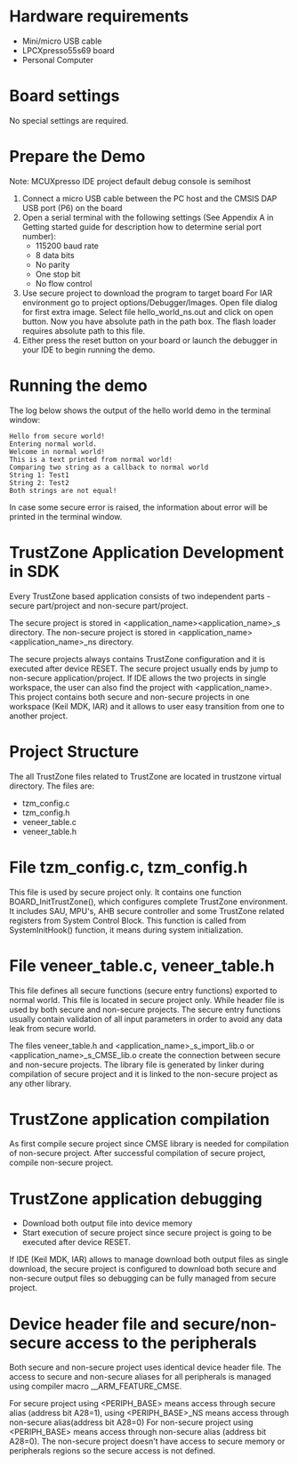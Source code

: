 Hardware requirements
=====================
- Mini/micro USB cable
- LPCXpresso55s69 board
- Personal Computer

Board settings
============
No special settings are required.

Prepare the Demo
===============
Note: MCUXpresso IDE project default debug console is semihost
1.  Connect a micro USB cable between the PC host and the CMSIS DAP USB port (P6) on the board
2.  Open a serial terminal with the following settings (See Appendix A in Getting started guide for description how to determine serial port number):
    - 115200 baud rate
    - 8 data bits
    - No parity
    - One stop bit
    - No flow control
3.  Use secure project to download the program to target board
    For IAR environment go to project options/Debugger/Images. Open file dialog for first extra image. Select file hello_world_ns.out and click on open button. 
    Now you have absolute path in the path box. The flash loader requires absolute path to this file.
4.  Either press the reset button on your board or launch the debugger in your IDE to begin running the demo.

Running the demo
================
The log below shows the output of the hello world demo in the terminal window:
~~~~~~~~~~~~~~~~~~~~~~~~~~~~~~~~~~~
Hello from secure world!
Entering normal world.
Welcome in normal world!
This is a text printed from normal world!
Comparing two string as a callback to normal world
String 1: Test1
String 2: Test2
Both strings are not equal!                              
~~~~~~~~~~~~~~~~~~~~~~~~~~~~~~~~~~~

In case some secure error is raised, the information about error will be printed in the terminal window.

TrustZone Application Development in SDK
========================================
Every TrustZone based application consists of two independent parts - secure part/project and non-secure part/project.

The secure project is stored in <application_name>\<application_name>_s directory.
The non-secure project is stored in <application_name>\<application_name>_ns directory. 

The secure projects always contains TrustZone configuration and it is executed after device RESET. The secure project usually
ends by jump to non-secure application/project.
If IDE allows the two projects in single workspace, the user can also find the project with <application_name>.
This project contains both secure and non-secure projects in one workspace (Keil MDK, IAR) and it allows to user easy transition from
one to another project.

Project Structure
=================
The all TrustZone files related to TrustZone are located in trustzone virtual directory. The files are:

- tzm_config.c
- tzm_config.h
- veneer_table.c
- veneer_table.h

File tzm_config.c, tzm_config.h
===============================
This file is used by secure project only. It contains one function BOARD_InitTrustZone(), which configures complete TrustZone
environment. It includes SAU, MPU's, AHB secure controller and some TrustZone related registers from System Control Block.
This function is called from SystemInitHook() function, it means during system initialization.

File veneer_table.c, veneer_table.h
===================================
This file defines all secure functions (secure entry functions) exported to normal world. This file is located in secure
project only. While header file is used by both secure and non-secure projects. The secure entry functions usually contain
validation of all input parameters in order to avoid any data leak from secure world.

The files veneer_table.h and <application_name>_s_import_lib.o or <application_name>_s_CMSE_lib.o create the connection
between secure and non-secure projects. The library file is generated by linker during compilation of secure project and
it is linked to the non-secure project as any other library.

TrustZone application compilation
=================================
As first compile secure project since CMSE library is needed for compilation of non-secure project. 
After successful compilation of secure project, compile non-secure project.

TrustZone application debugging
===============================
- Download both output file into device memory
- Start execution of secure project since secure project is going to be executed after device RESET.

If IDE (Keil MDK, IAR) allows to manage download both output files as single download, the secure project
is configured to download both secure and non-secure output files so debugging can be fully managed
from secure project.

Device header file and secure/non-secure access to the peripherals
==================================================================
Both secure and non-secure project uses identical device header file. The access to secure and non-secure aliases for all peripherals
is managed using compiler macro __ARM_FEATURE_CMSE.

For secure project using <PERIPH_BASE> means access through secure alias (address bit A28=1), 
using <PERIPH_BASE>_NS means access through non-secure alias(address bit A28=0)
For non-secure project using <PERIPH_BASE> means access through non-secure alias (address bit A28=0). 
The non-secure project doesn't have access to secure memory or peripherals regions so the secure access is not defined.
